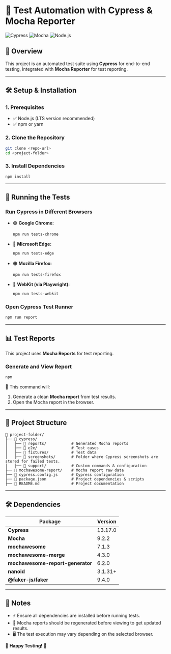 # 🧪 Test Automation with Cypress & Mocha Reporter

![Cypress](https://img.shields.io/badge/Cypress-13.17.0-brightgreen) 
![Mocha](https://img.shields.io/badge/Mocha-9.2.2-blue)
![Node.js](https://img.shields.io/badge/Node.js-LTS-yellowgreen)

## 📌 Overview
This project is an automated test suite using **Cypress** for end-to-end testing, integrated with **Mocha Reporter** for test reporting.

---

## 🛠️ Setup & Installation

### **1. Prerequisites**
- ✅ Node.js (LTS version recommended)
- ✅ npm or yarn

### **2. Clone the Repository**
```bash
git clone <repo-url>
cd <project-folder>
```

### **3. Install Dependencies**
```bash
npm install
```

---

## 🚀 Running the Tests

### **Run Cypress in Different Browsers**
- 🟢 **Google Chrome:**
  ```bash
  npm run tests-chrome
  ```
- 🔵 **Microsoft Edge:**
  ```bash
  npm run tests-edge
  ```
- 🟠 **Mozilla Firefox:**
  ```bash
  npm run tests-firefox
  ```
- 🍏 **WebKit (via Playwright):**
  ```bash
  npm run tests-webkit
  ```

### **Open Cypress Test Runner**
```bash
npm run report
```

---

## 📊 Test Reports

This project uses **Mocha Reports** for test reporting.

### **Generate and View Report**
```bash
npm 
```

🔹 This command will:
1. Generate a clean **Mocha report** from test results.
2. Open the Mocha report in the browser.

---

## 📂 Project Structure

```
📁 project-folder/
├── 📁 cypress/
│   ├── 📁 reports/           # Generated Mocha reports
│   ├── 📁 e2e/               # Test cases
│   ├── 📁 fixtures/          # Test data
│   ├── 📁 screenshots/       # Folder where Cypress screenshots are stored for failed tests.
│   ├── 📁 support/           # Custom commands & configuration
├── 📁 mochawesome-report/    # Mocha report raw data      
├── 📄 cypress.config.js      # Cypress configuration
├── 📄 package.json           # Project dependencies & scripts
├── 📄 README.md              # Project documentation

```

---

## 🛠️ Dependencies

| Package                     | Version  |
|-----------------------------|----------|
| **Cypress**                 | 13.17.0  |
| **Mocha**                   | 9.2.2    |
| **mochawesome**             | 7.1.3    |
| **mochawesome-merge**       | 4.3.0    |
| **mochawesome-report-generator** | 6.2.0 |
| **nanoid**                  | 3.1.31+  |
| **@faker-js/faker**         | 9.4.0    |

---

## 📌 Notes

- ⚡ Ensure all dependencies are installed before running tests.
- 🔄 Mocha reports should be regenerated before viewing to get updated results.
- 🖥️ The test execution may vary depending on the selected browser.

🚀 **Happy Testing!** 🎯

